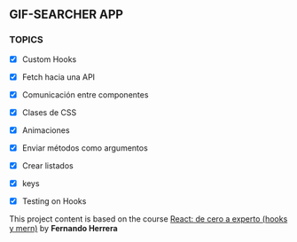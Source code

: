 ## GIF-SEARCHER APP

### TOPICS

- [x] Custom Hooks
- [x] Fetch hacia una API
- [x] Comunicación entre componentes
- [x] Clases de CSS
- [x] Animaciones
- [x] Enviar métodos como argumentos
- [x] Crear listados
- [x] keys
- [x] Testing on Hooks


This project content is based on the course [React: de cero a experto (hooks y mern)](https://www.udemy.com/share/103dsUBksSdFlTQHQ=/) by **Fernando Herrera**
